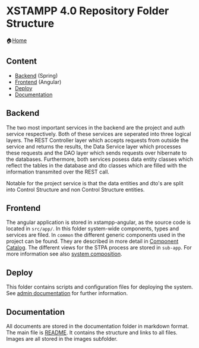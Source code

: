 XSTAMPP 4.0 Repository Folder Structure
=======================================

:house:[Home](README.md)

Content
-------
* [Backend](#backend) (Spring)
* [Frontend](#frontend) (Angular)
* [Deploy](#deploy)
* [Documentation](#documentation)

Backend
-------

The two most important services in the backend are the project and auth service respectively. 
Both of these services are seperated into three logical layers. The REST Controller layer which accepts requests from outside the service and returns the results,
the Data Service layer which processes these requests and the DAO layer which sends requests over hibernate to the databases.
Furthermore, both services posess data entity classes which reflect the tables in the database 
and dto classes which are filled with the information transmited over the REST call.

Notable for the project service is that the data entities and dto's are split into Control Structure and non Control Structure entities.



Frontend
--------
The angular application is stored in xstampp-angular, as the source code is located in `src/app/`. In this folder system-wide components, types and services are filed. In `common` the different generic components used in the project can be found. They are described in more detail in [Component Catalog](component-catalog.md). The different views for the STPA process are stored in `sub-app`. For more information see also [system composition](system-composition.md).

Deploy
------
This folder contains scripts and configuration files for deploying the system. See [admin documentation](admin-documentation.md) for further information.

Documentation
-------------
All documents are stored in the documentation folder in markdown format. The main file is [README](README.md). It contains the structure and links to all files. Images are all stored in the images subfolder.